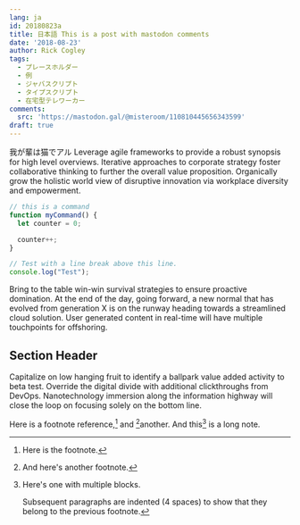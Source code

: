 ```yaml
---
lang: ja
id: 20180823a
title: 日本語 This is a post with mastodon comments
date: '2018-08-23'
author: Rick Cogley
tags:
  - プレースホルダー
  - 例
  - ジャバスクリプト
  - タイプスクリプト
  - 在宅型テレワーカー
comments:
  src: 'https://mastodon.gal/@misteroom/110810445656343599'
draft: true
---
```

我が輩は猫でアル Leverage agile frameworks to provide a robust synopsis for high level overviews.
Iterative approaches to corporate strategy foster collaborative thinking to
further the overall value proposition. Organically grow the holistic world view
of disruptive innovation via workplace diversity and empowerment.

<!--more-->

```js
// this is a command
function myCommand() {
  let counter = 0;

  counter++;
}

// Test with a line break above this line.
console.log("Test");
```

Bring to the table win-win survival strategies to ensure proactive domination.
At the end of the day, going forward, a new normal that has evolved from
generation X is on the runway heading towards a streamlined cloud solution. User
generated content in real-time will have multiple touchpoints for offshoring.

## Section Header

Capitalize on low hanging fruit to identify a ballpark value added activity to
beta test. Override the digital divide with additional clickthroughs from
DevOps. Nanotechnology immersion along the information highway will close the
loop on focusing solely on the bottom line.

Here is a footnote reference,[^1] and [^2]another. And this[^3] is a long note.

[^1]: Here is the footnote.

[^2]: And here's another footnote.

[^3]: Here's one with multiple blocks.

    Subsequent paragraphs are indented (4 spaces) to show that they belong to
    the previous footnote.
